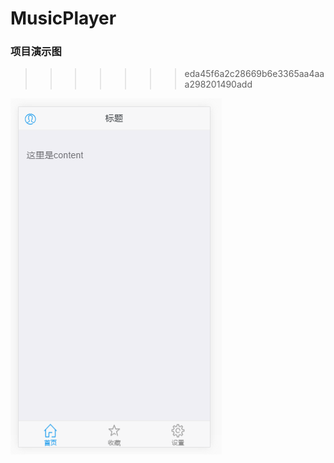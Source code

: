 # MusicPlayer

### 项目演示图
>>>>>>> eda45f6a2c28669b6e3365aa4aaa298201490add

![Image text](https://raw.githubusercontent.com/hongmaju/light7Local/master/img/productShow/20170518152848.png)